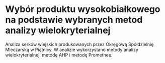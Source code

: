 # Wybór produktu wysokobiałkowego na podstawie wybranych metod analizy wielokryterialnej
 
Analiza serków wiejskich produkowanych przez Okręgową Spółdzielnię Mleczarską w Piątnicy. 
W analizie wykorzystano metody analizy wielokryterialnej: metodę AHP i metodę Promethee.
